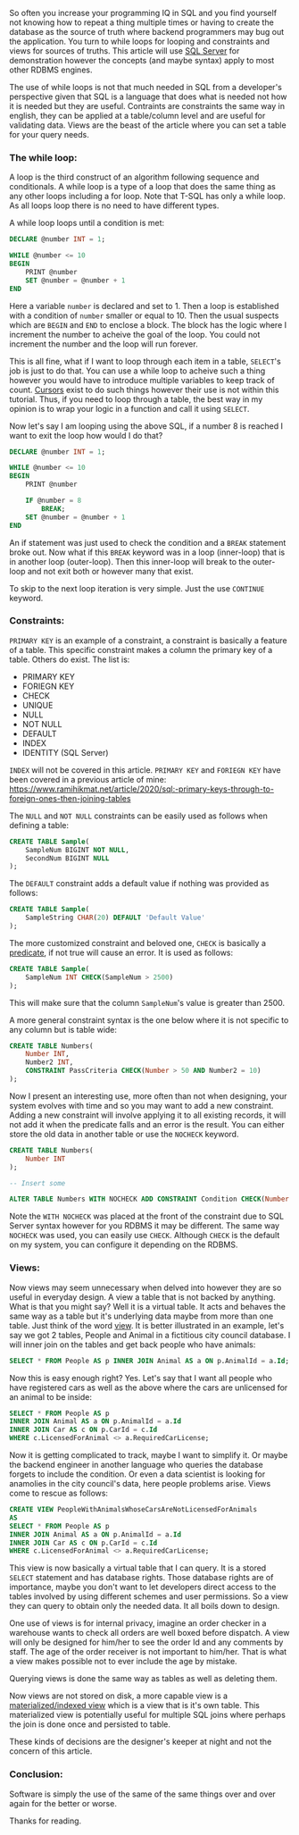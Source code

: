 So often you increase your programming IQ in SQL and you find yourself not knowing how to repeat a thing multiple times or having to create the database as the source of truth where backend programmers may bug out the application. You turn to while loops for looping and constraints and views for sources of truths. This article will use [SQL Server](https://www.microsoft.com/en-us/sql-server/sql-server-2019) for demonstration however the concepts (and maybe syntax) apply to most other RDBMS engines.

The use of while loops is not that much needed in SQL from a developer's perspective given that SQL is a language that does what is needed not how it is needed but they are useful. Contraints are constraints the same way in english, they can be applied at a table/column level and are useful for validating data. Views are the beast of the article where you can set a table for your query needs.

### The while loop:
A loop is the third construct of an algorithm following sequence and conditionals. A while loop is a type of a loop that does the same thing as any other loops including a for loop. Note that T-SQL has only a while loop. As all loops loop there is no need to have different types. 

A while loop loops until a condition is met:
```sql
DECLARE @number INT = 1;

WHILE @number <= 10
BEGIN
	PRINT @number
	SET @number = @number + 1
END
```

Here a variable `number` is declared and set to 1. Then a loop is established with a condition of `number` smaller or equal to 10. Then the usual suspects which are `BEGIN` and `END` to enclose a block. The block has the logic where I increment the number to acheive the goal of the loop. You could not increment the number and the loop will run forever.

This is all fine, what if I want to loop through each item in a table, `SELECT`'s job is just to do that. You can use a while loop to acheive such a thing however you would have to introduce multiple variables to keep track of count. [Cursors](https://docs.microsoft.com/en-us/sql/t-sql/language-elements/cursors-transact-sql?view=sql-server-ver15) exist to do such things however their use is not within this tutorial. Thus, if you need to loop through a table, the best way in my opinion is to wrap your logic in a function and call it using `SELECT`.

Now let's say I am looping using the above SQL, if a number 8 is reached I want to exit the loop how would I do that?
```sql
DECLARE @number INT = 1;

WHILE @number <= 10
BEGIN
	PRINT @number

	IF @number = 8
		BREAK;
	SET @number = @number + 1
END
```

An if statement was just used to check the condition and a `BREAK` statement broke out. Now what if this `BREAK` keyword was in a loop (inner-loop) that is in another loop (outer-loop). Then this inner-loop will break to the outer-loop and not exit both or however many that exist.

To skip to the next loop iteration is very simple. Just the use `CONTINUE` keyword.

### Constraints:
`PRIMARY KEY` is an example of a constraint, a constraint is basically a feature of a table. This specific constraint makes a column the primary key of a table. Others do exist. 
The list is:
- PRIMARY KEY
- FORIEGN KEY
- CHECK
- UNIQUE
- NULL
- NOT NULL
- DEFAULT
- INDEX
- IDENTITY (SQL Server)
  
`INDEX` will not be covered in this article. `PRIMARY KEY` and `FORIEGN KEY` have been covered in a previous article of mine: https://www.ramihikmat.net/article/2020/sql:-primary-keys-through-to-foreign-ones-then-joining-tables

The `NULL` and `NOT NULL` constraints can be easily used as follows when defining a table:
```sql
CREATE TABLE Sample(
	SampleNum BIGINT NOT NULL,
	SecondNum BIGINT NULL
);
```

The `DEFAULT` constraint adds a default value if nothing was provided as follows:
```sql
CREATE TABLE Sample(
	SampleString CHAR(20) DEFAULT 'Default Value'
);
```

The more customized constraint and beloved one, `CHECK` is basically a [predicate](https://en.wikipedia.org/wiki/Predicate_(mathematical_logic)), if not true will cause an error. It is used as follows:
```sql
CREATE TABLE Sample(
	SampleNum INT CHECK(SampleNum > 2500)
);
```

This will make sure that the column `SampleNum`'s value is greater than 2500.

A more general constraint syntax is the one below where it is not specific to any column but is table wide:
```sql
CREATE TABLE Numbers(
	Number INT,
	Number2 INT,
	CONSTRAINT PassCriteria CHECK(Number > 50 AND Number2 = 10)
);
```

Now I present an interesting use, more often than not when designing, your system evolves with time and so you may want to add a new constraint. Adding a new constraint will involve applying it to all existing records, it will not add it when the predicate falls and an error is the result. You can either store the old data in another table or use the `NOCHECK` keyword.
```sql
CREATE TABLE Numbers(
	Number INT
);

-- Insert some

ALTER TABLE Numbers WITH NOCHECK ADD CONSTRAINT Condition CHECK(Number >= 100);
```

Note the `WITH NOCHECK` was placed at the front of the constraint due to SQL Server syntax however for you RDBMS it may be different. The same way `NOCHECK` was used, you can easily use `CHECK`. Although `CHECK` is the default on my system, you can configure it depending on the RDBMS.

### Views:
Now views may seem unnecessary when delved into however they are so useful in everyday design. A view a table that is not backed by anything. What is that you might say? Well it is a virtual table. It acts and behaves the same way as a table but it's underlying data maybe from more than one table. Just think of the word [view](https://www.dictionary.com/browse/view). It is better illustrated in an example, let's say we got 2 tables, People and Animal in a fictitious city council database. I will inner join on the tables and get back people who have animals:
```sql
SELECT * FROM People AS p INNER JOIN Animal AS a ON p.AnimalId = a.Id;
```

Now this is easy enough right? Yes. Let's say that I want all people who have registered cars as well as the above where the cars are unlicensed for an animal to be inside:
```sql
SELECT * FROM People AS p 
INNER JOIN Animal AS a ON p.AnimalId = a.Id
INNER JOIN Car AS c ON p.CarId = c.Id
WHERE c.LicensedForAnimal <> a.RequiredCarLicense;
```

Now it is getting complicated to track, maybe I want to simplify it. Or maybe the backend engineer in another language who queries the database forgets to include the condition. Or even a data scientist is looking for anamolies in the city council's data, here people problems arise. Views come to rescue as follows:
```sql
CREATE VIEW PeopleWithAnimalsWhoseCarsAreNotLicensedForAnimals
AS
SELECT * FROM People AS p 
INNER JOIN Animal AS a ON p.AnimalId = a.Id
INNER JOIN Car AS c ON p.CarId = c.Id
WHERE c.LicensedForAnimal <> a.RequiredCarLicense;
```

This view is now basically a virtual table that I can query. It is a stored `SELECT` statement and has database rights. Those database rights are of importance, maybe you don't want to let developers direct access to the tables involved by using different schemes and user permissions. So a view they can query to obtain only the needed data. It all boils down to design. 

One use of views is for internal privacy, imagine an order checker in a warehouse wants to check all orders are well boxed before dispatch. A view will only be designed for him/her to see the order Id and any comments by staff. The age of the order receiver is not important to him/her. That is what a view makes possible not to ever include the age by mistake.

Querying views is done the same way as tables as well as deleting them.

Now views are not stored on disk, a more capable view is a [materialized/indexed view](https://docs.microsoft.com/en-us/sql/t-sql/statements/create-materialized-view-as-select-transact-sql?view=azure-sqldw-latest) which is a view that is it's own table. This materialized view is potentially useful for multiple SQL joins where perhaps the join is done once and persisted to table.

These kinds of decisions are the designer's keeper at night and not the concern of this article.

### Conclusion:
Software is simply the use of the same of the same things over and over again for the better or worse. 

Thanks for reading.